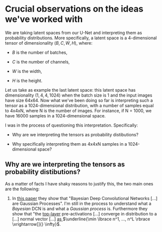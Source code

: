 # Crucial observations on the ideas we've worked with

We are taking latent spaces from our U-Net and interpreting them as probability distributions. More specifically, a latent space is a 4-dimensional tensor of dimensionality $(B, C, W, H)$, where:

- $B$ is the number of batches,

- $C$ is the number of channels,

- $W$ is the width,

- $H$ is the height.

Let us take as example the last latent space: this latent space has dimensionality $(1,4,4,1024)$ when the batch size is 1 and the input images have size 64x64. Now what we've been doing so far is interpreting such a tensor as a 1024-dimensional distribution, with a number of samples equal to 4x4xN, where N is the number of images. For instance, if N = 1000, we have 16000 samples in a 1024-dimensional space.

I was in the process of questioning this interpretation. Specifically:

- Why are we interpreting the tensors as probability distibutions?

- Why specifically interpreting them as 4x4xN samples in a 1024-dimensional space?

## Why are we interpreting the tensors as probability distibutions?

As a matter of facts I have shaky reasons to justify this, the two main ones are the following:

1. In [this paper](https://arxiv.org/pdf/1810.05148.pdf) they show that "Bayesian Deep Convolutional Networks [...] are Gaussian Processes". I'm still in the process to understand what a *Bayesian* DCN is and what a *Gaussian process* is. Furthermore they show that "the <ins>top-layer</ins> pre-activations [...] converge in distribution to a [...] normal vector [...] <ins> as </ins>$\underline{\min \lbrace n^1, ..., n^L \rbrace \xrightarrow[]{} \infty}$.

